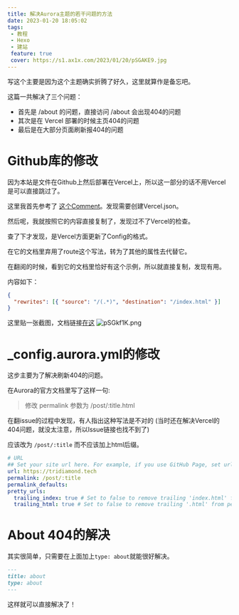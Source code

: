 ```yaml
---
title: 解决Aurora主题的若干问题的方法
date: 2023-01-20 18:05:02
tags: 
 - 教程
 - Hexo
 - 建站
 feature: true
 cover: https://s1.ax1x.com/2023/01/20/pSGAKE9.jpg
---
```


写这个主要是因为这个主题确实折腾了好久，这里就算作是备忘吧。  

这篇一共解决了三个问题：

- 首先是 /about 的问题，直接访问 /about 会出现404的问题
- 其次是在 Vercel 部署的时候主页404的问题
- 最后是在大部分页面刷新报404的问题

# Github库的修改  

因为本站是文件在Github上然后部署在Vercel上，所以这一部分的话不用Vercel是可以直接跳过了。  

这里我首先参考了 [这个Comment][Comment1]。发现需要创建Vercel.json。  

然后呢，我就按照它的内容直接复制了，发现过不了Vercel的检查。  

查了下才发现，是Vercel方面更新了Config的格式。

在它的文档里弃用了route这个写法，转为了其他的属性去代替它。  

在翻阅的时候，看到它的文档里恰好有这个示例，所以就直接复制，发现有用。

内容如下：

```json
{
  "rewrites": [{ "source": "/(.*)", "destination": "/index.html" }]
}

```

这里贴一张截图，文档链接[在这][Vercel-doc]
![pSGkf1K.png][doc-pic]

# _config.aurora.yml的修改

这步主要为了解决刷新404的问题。

在Aurora的官方文档里写了这样一句:

> 修改 permalink 参数为 /post/:title.html

在翻issue的过程中发现，有人指出这种写法是不对的 (当时还在解决Vercel的404问题，就没太注意，所以Issue链接也找不到了)

应该改为 `/post/:title` 而不应该加上html后缀。


```yml
# URL
## Set your site url here. For example, if you use GitHub Page, set url as 'https://username.github.io/project'
url: https://tridiamond.tech
permalink: /post/:title
permalink_defaults:
pretty_urls:
  trailing_index: true # Set to false to remove trailing 'index.html' from permalinks
  trailing_html: true # Set to false to remove trailing '.html' from permalinks

```

# About 404的解决

其实很简单，只需要在上面加上`type: about`就能很好解决。

```markdown
---
title: about
type: about
---
```
这样就可以直接解决了！


[Comment1]: https://github.com/auroral-ui/hexo-theme-aurora/issues/78#issuecomment-844790557
[Vercel-doc]: https://vercel.com/docs/project-configuration#legacy/routes
[doc-pic]: https://s1.ax1x.com/2023/01/20/pSGkf1K.png